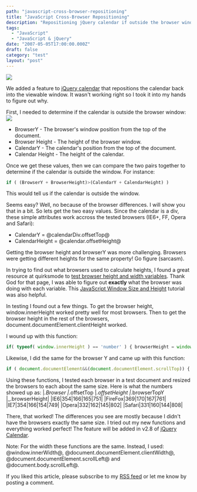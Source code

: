 ```yaml
---
path: "javascript-cross-browser-repositioning"
title: "JavaScript Cross-Browser Repositioning"
description: "Repositioning jQuery calendar if outside the browser window in IE6, IE7, FireFox, Safari and Opera web browsers."
tags: 
  - "JavaScript"
  - "JavaScript & jQuery"
date: "2007-05-05T17:00:00.000Z"
draft: false
category: "test"
layout: "post"
---
```


![](http://marcgrabanski.com/img/calendar-reposition.gif)

We added a feature to [jQuery calendar](http://marcgrabanski.com/code/jquery-calendar) that repositions the calendar back into the viewable window. It wasn't working right so I took it into my hands to figure out why.

First, I needed to determine if the calendar is outside the browser window:
![](http://marcgrabanski.com/img/calendar-heights.gif)

- BrowserY - The browser's window position from the top of the document.
- Browser Height - The height of the browser window.
- CalendarY - The calendar's position from the top of the document.
- Calendar Height - The height of the calendar.

Once we get these values, then we can compare the two pairs together to determine if the calendar is outside the window. For instance:
```js
if ( (BrowserY + BrowserHeight)>(CalendarY + CalendarHeight) )
```

This would tell us if the calendar is outside the window.

Seems easy? Well, no because of the browser differences. I will show you that in a bit. So lets get the two easy values. Since the calendar is a div, these simple attributes work accross the tested browsers (IE6+, FF, Opera and Safari): 
- CalendarY = @calendarDiv.offsetTop@
- CalendarHeight = @calendar.offsetHeight@

Getting the browser height and browserY was more challenging. Browsers were getting different heights for the same property! Go figure (sarcasm).

In trying to find out what browsers used to calculate heights, I found a great resource at quirksmode to [test browser height and width variables](http://www.quirksmode.org/js/doctype_on.html). Thank God for that page, I was able to figure out **exactly** what the browser was doing with each variable. This [JavaScript Window Size and Height](http://www.howtocreate.co.uk/tutorials/javascript/browserwindow) tutorial was also helpful.

In testing I found out a few things. To get the browser height, window.innerHeight worked pretty well for most browsers. Then to get the browser height in the rest of the browsers, document.documentElement.clientHeight worked.

I wound up with this function:
```js
if( typeof( window.innerHeight ) == 'number' ) { browserHeight = window.innerHeight; } else { browserHeight = document.documentElement.clientHeight; }
```

Likewise, I did the same for the browser Y and came up with this function:
```js
if ( document.documentElement&&(document.documentElement.scrollTop)) { browserTopY = document.documentElement.scrollTop; } else { browserTopY = document.body.scrollTop; } 
```

Using these functions, I tested each browser in a test document and resized the browsers to each about the same size. Here is what the numbers showed up as:
|_.Browser |_.offsetTop |_.offsetHeight |_.browserTopY |_.browserHeight| |IE6|354|166|165|751| |FireFox|369|170|167|761| |IE7|354|166|154|749| |Opera|332|162|145|802| |Safari|331|160|144|808|

There, that worked! The differences you see are mostly because I didn't have the browsers exactly the same size. I tried out my new functions and everything worked perfect! The feature will be added in v2.8 of [jQuery Calendar](http://marcgrabanski.com/code/jquery-calendar).

Note: For the width these functions are the same. Instead, I used: @window.innerWidth@, @document.documentElement.clientWidth@, @document.documentElement.scrollLeft@ and @document.body.scrollLeft@.

If you liked this article, please subscribe to my [RSS feed](http://feeds.feedburner.com/allTrades) or let me know by posting a comment.